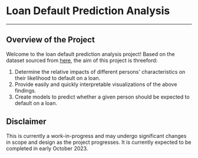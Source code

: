 # Loan Default Prediction Analysis
---
## Overview of the Project

Welcome to the loan default prediction analysis project! Based on the dataset sourced from [here](https://www.kaggle.com/datasets/nikhil1e9/loan-default), the aim of 
this project is threeford:

1. Determine the relative impacts of different persons' characteristics on their likelihood to default on a loan.
2. Provide easily and quickly interpretable visualizations of the above findings.
3. Create models to predict whether a given person should be expected to default on a loan.

## Disclaimer

This is currently a work-in-progress and may undergo significant changes in scope and design as the project progresses. It is currently expected to be completed in 
early October 2023.  
